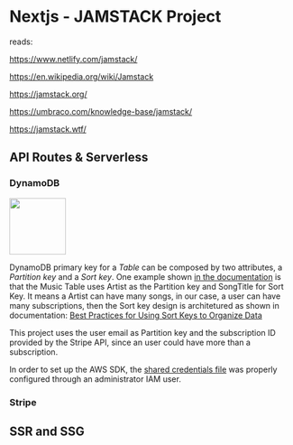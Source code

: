 # Nextjs - JAMSTACK Project

reads:

https://www.netlify.com/jamstack/

https://en.wikipedia.org/wiki/Jamstack

https://jamstack.org/

https://umbraco.com/knowledge-base/jamstack/

https://jamstack.wtf/

## API Routes & Serverless

### DynamoDB

<img width="100" height="100" src="https://avatars.githubusercontent.com/u/51931239?v=4">

DynamoDB primary key for a _Table_ can be composed by two attributes, a _Partition key_ and a _Sort key_. One example shown [in the documentation](https://docs.aws.amazon.com/amazondynamodb/latest/developerguide/HowItWorks.CoreComponents.html) is that the Music Table uses Artist as the Partition key and SongTitle for Sort Key. It means a Artist can have many songs, in our case, a user can have many subscriptions, then the Sort key design is architetured as shown in documentation: [Best Practices for Using Sort Keys to Organize Data](https://docs.aws.amazon.com/amazondynamodb/latest/developerguide/bp-sort-keys.html)

This project uses the user email as Partition key and the subscription ID provided by the Stripe API, since an user could have more than a subscription.

In order to set up the AWS SDK, the [shared credentials file](https://docs.aws.amazon.com/sdk-for-javascript/v3/developer-guide/loading-node-credentials-shared.html) was properly configured through an administrator IAM user.

### Stripe

## SSR and SSG
